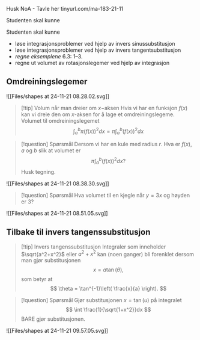 Husk NoA - Tavle her 
tinyurl.com/ma-183-21-11

Studenten skal kunne

Studenten skal kunne
- løse integrasjonsproblemer ved hjelp av invers sinussubstitusjon 
- løse integrasjonsproblemer ved hjelp av invers tangentsubstitusjon
- _regne eksemplene_ 6.3: 1–3. 
- regne ut volumet av rotasjonslegemer ved hjelp av integrasjon 

## Omdreiningslegemer

![[Files/shapes at 24-11-21 08.28.02.svg]]


> [!tip] Volum når man dreier om $x-$aksen 
>Hvis vi har en funksjon $f(x)$ kan vi dreie den om $x$-aksen for å lage et omdreiningslegeme. Volumet til omdreiningslegemet 
> $$
> \int_a^b \pi (f(x))^2 dx = \pi \int_a^b (f(x))^2 dx
> $$


> [!question] Spørsmål 
> Dersom vi har en kule med radius $r$. Hva er $f(x)$, $a$ og $b$ slik at volumet er
> $$
> \pi \int_a^b (f(x))^2dx?
> $$
> Husk tegning.

![[Files/shapes at 24-11-21 08.38.30.svg]]



> [!question] Spørsmål 
> Hva volumet til en kjegle når $y=3x$ og høyden er 3?

![[Files/shapes at 24-11-21 08.51.05.svg]]
## Tilbake til invers tangenssubstitusjon


> [!tip] Invers tangenssubstitusjon
> Integraler som inneholder $\sqrt{a^2+x^2}$ eller $a^2+x^2$ kan (noen ganger) bli forenklet dersom man gjør substitusjonen 
> $$
> x = a \tan(\theta),
> $$ 
> som betyr at
> $$
> \theta = \tan^{-1}\left( \frac{x}{a} \right).
> $$

> [!question] Spørsmål 
> Gjør substitusjonen $x=\tan(u)$ på integralet
> $$
> \int \frac{1}{\sqrt{1+x^2}}dx
> $$
> BARE gjør substitusjonen. 


![[Files/shapes at 24-11-21 09.57.05.svg]]

